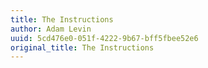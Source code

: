 ```yaml
---
title: The Instructions
author: Adam Levin
uuid: 5cd476e0-051f-4222-9b67-bff5fbee52e6
original_title: The Instructions
---
```


